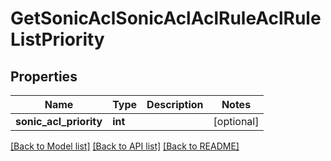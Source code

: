 # GetSonicAclSonicAclAclRuleAclRuleListPriority

## Properties
Name | Type | Description | Notes
------------ | ------------- | ------------- | -------------
**sonic_acl_priority** | **int** |  | [optional] 

[[Back to Model list]](../README.md#documentation-for-models) [[Back to API list]](../README.md#documentation-for-api-endpoints) [[Back to README]](../README.md)


